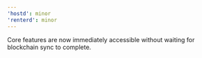 ```yaml
---
'hostd': minor
'renterd': minor
---
```


Core features are now immediately accessible without waiting for blockchain sync to complete.
